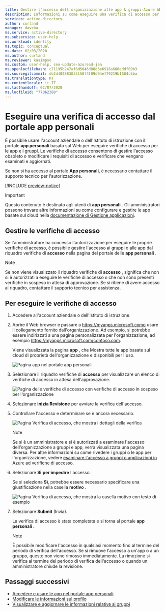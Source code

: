 ```yaml
---
title: Gestire l'accesso dell'organizzazione alle app & gruppi-Azure AD
description: Informazioni su come eseguire una verifica di accesso per gestire l'accesso alla sicurezza per le app e i gruppi dell'organizzazione dal portale delle app personali.
services: active-directory
author: curtand
manager: daveba
ms.service: active-directory
ms.subservice: user-help
ms.workload: identity
ms.topic: conceptual
ms.date: 02/03/2020
ms.author: curtand
ms.reviewer: kasimpso
ms.custom: user-help, seo-update-azuread-jan
ms.openlocfilehash: c71195b247af6d5046d88d3e6918a660eddf09b3
ms.sourcegitcommit: db2d402883035150f4f89d94ef79219b1604c5ba
ms.translationtype: MT
ms.contentlocale: it-IT
ms.lasthandoff: 02/07/2020
ms.locfileid: "77062380"
---
```

# <a name="perform-an-access-review-from-the-my-apps-portal"></a>Eseguire una verifica di accesso dal portale app personali

È possibile usare l'account aziendale o dell'Istituto di istruzione con il portale **app personali** basato sul Web per eseguire verifiche di accesso per le app e i gruppi. Le verifiche di accesso consentono di gestire l'accesso obsoleto o modificare i requisiti di accesso e verificare che vengano esaminati e aggiornati.

Se non si ha accesso al portale **App personali**, è necessario contattare il supporto tecnico per l'autorizzazione.

[!INCLUDE [preview-notice](../../../includes/active-directory-end-user-my-apps-portal.md)]

>[!Important]
>Questo contenuto è destinato agli utenti di **app personali** . Gli amministratori possono trovare altre informazioni su come configurare e gestire le app basate sul cloud nella [documentazione di Gestione applicazioni](https://docs.microsoft.com/azure/active-directory/manage-apps).

## <a name="manage-access-reviews"></a>Gestire le verifiche di accesso

Se l'amministratore ha concesso l'autorizzazione per eseguire le proprie verifiche di accesso, è possibile gestire l'accesso ai gruppi o alle app dal riquadro verifiche di **accesso** nella pagina del portale delle **app personali** .

>[!Note]
>Se non viene visualizzato il riquadro verifiche di **accesso** , significa che non si è autorizzati a eseguire le verifiche di accesso o che non sono presenti verifiche in sospeso in attesa di approvazione. Se si ritiene di avere accesso al riquadro, contattare il supporto tecnico per assistenza.

## <a name="to-perform-your-access-reviews"></a>Per eseguire le verifiche di accesso

1. Accedere all'account aziendale o dell'istituto di istruzione.

2. Aprire il Web browser e passare a https://myapps.microsoft.como usare il collegamento fornito dall'organizzazione. Ad esempio, si potrebbe essere indirizzati a una pagina personalizzata per l'organizzazione, ad esempio https://myapps.microsoft.com/contoso.com.

    Viene visualizzata la pagina **app** , che Mostra tutte le app basate sul cloud di proprietà dell'organizzazione e disponibili per l'uso.

    ![Pagina app nel portale app personali](media/my-apps-portal/my-apps-portal-apps-page-access-review-tile.png)

3. Selezionare il riquadro verifiche di **accesso** per visualizzare un elenco di verifiche di accesso in attesa dell'approvazione.

    ![Pagina delle verifiche di accesso con verifiche di accesso in sospeso per l'organizzazione](media/my-apps-portal/my-apps-portal-access-reviews-page.png)

4. Selezionare **inizia Revisione** per avviare la verifica dell'accesso.

5. Controllare l'accesso e determinare se è ancora necessario.

    ![Pagina Verifica di accesso, che mostra i dettagli della verifica](media/my-apps-portal/my-apps-portal-perform-access-reviews-page.png)

    >[!Note]
    >Se si è un amministratore e si è autorizzati a esaminare l'accesso dell'organizzazione a gruppi e app, verrà visualizzata una pagina diversa. Per altre informazioni su come rivedere i gruppi o le app per l'organizzazione, vedere [esaminare l'accesso a gruppi o applicazioni in Azure ad verifiche di accesso](https://docs.microsoft.com/azure/active-directory/governance/perform-access-review).

6. Selezionare **Sì** **per impedire** l'accesso.

    Se si seleziona **Sì**, potrebbe essere necessario specificare una giustificazione nella casella **motivo** .

    ![Pagina Verifica di accesso, che mostra la casella motivo con testo di esempio](media/my-apps-portal/my-apps-portal-perform-access-reviews-reason-box.png)

7. Selezionare **Submit** (Invia).

    La verifica di accesso è stata completata e si torna al portale **app personali** .

    >[!Note]
    >È possibile modificare l'accesso in qualsiasi momento fino al termine del periodo di verifica dell'accesso. Se si rimuove l'accesso a un'app o a un gruppo, questo non viene rimosso immediatamente. La rimozione si verifica al termine del periodo di verifica dell'accesso o quando un amministratore chiude la revisione.

## <a name="next-steps"></a>Passaggi successivi

- [Accedere e usare le app nel portale app personali](my-apps-portal-end-user-access.md)
- [Modificare le informazioni sul profilo](my-apps-portal-end-user-update-profile.md)
- [Visualizzare e aggiornare le informazioni relative ai gruppi](my-apps-portal-end-user-groups.md)
